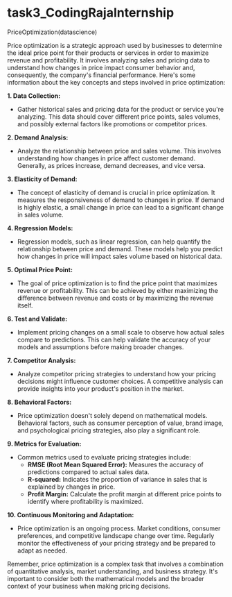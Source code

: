 # task3_CodingRajaInternship
PriceOptimization(datascience)

Price optimization is a strategic approach used by businesses to determine the ideal price point for their products or services in order to maximize revenue and profitability. It involves analyzing sales and pricing data to understand how changes in price impact consumer behavior and, consequently, the company's financial performance. Here's some information about the key concepts and steps involved in price optimization:

**1. Data Collection:**
   - Gather historical sales and pricing data for the product or service you're analyzing. This data should cover different price points, sales volumes, and possibly external factors like promotions or competitor prices.

**2. Demand Analysis:**
   - Analyze the relationship between price and sales volume. This involves understanding how changes in price affect customer demand. Generally, as prices increase, demand decreases, and vice versa.

**3. Elasticity of Demand:**
   - The concept of elasticity of demand is crucial in price optimization. It measures the responsiveness of demand to changes in price. If demand is highly elastic, a small change in price can lead to a significant change in sales volume.

**4. Regression Models:**
   - Regression models, such as linear regression, can help quantify the relationship between price and demand. These models help you predict how changes in price will impact sales volume based on historical data.

**5. Optimal Price Point:**
   - The goal of price optimization is to find the price point that maximizes revenue or profitability. This can be achieved by either maximizing the difference between revenue and costs or by maximizing the revenue itself.

**6. Test and Validate:**
   - Implement pricing changes on a small scale to observe how actual sales compare to predictions. This can help validate the accuracy of your models and assumptions before making broader changes.

**7. Competitor Analysis:**
   - Analyze competitor pricing strategies to understand how your pricing decisions might influence customer choices. A competitive analysis can provide insights into your product's position in the market.

**8. Behavioral Factors:**
   - Price optimization doesn't solely depend on mathematical models. Behavioral factors, such as consumer perception of value, brand image, and psychological pricing strategies, also play a significant role.

**9. Metrics for Evaluation:**
   - Common metrics used to evaluate pricing strategies include:
     - **RMSE (Root Mean Squared Error):** Measures the accuracy of predictions compared to actual sales data.
     - **R-squared:** Indicates the proportion of variance in sales that is explained by changes in price.
     - **Profit Margin:** Calculate the profit margin at different price points to identify where profitability is maximized.

**10. Continuous Monitoring and Adaptation:**
   - Price optimization is an ongoing process. Market conditions, consumer preferences, and competitive landscape change over time. Regularly monitor the effectiveness of your pricing strategy and be prepared to adapt as needed.

Remember, price optimization is a complex task that involves a combination of quantitative analysis, market understanding, and business strategy. It's important to consider both the mathematical models and the broader context of your business when making pricing decisions.

